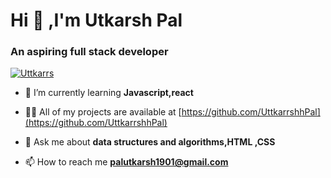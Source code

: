<h1 aling = "center">Hi 👋 ,I'm Utkarsh Pal</h1>
<h3 aling = "center">An aspiring full stack developer</h3>


<p align="left"> <a href="https://github.com/UttkarrshhPal/github-profile-trophy"><img src="https://github-profile-trophy.vercel.app/?username=UttkarrshhPal" alt="Uttkarrs" /></a> </p>

- 🌱 I’m currently learning **Javascript,react**

- 👨‍💻 All of my projects are available at [https://github.com/UttkarrshhPal](https://github.com/UttkarrshhPal)


- 💬 Ask me about **data structures and algorithms,HTML ,CSS**

- 📫 How to reach me **palutkarsh1901@gmail.com**
